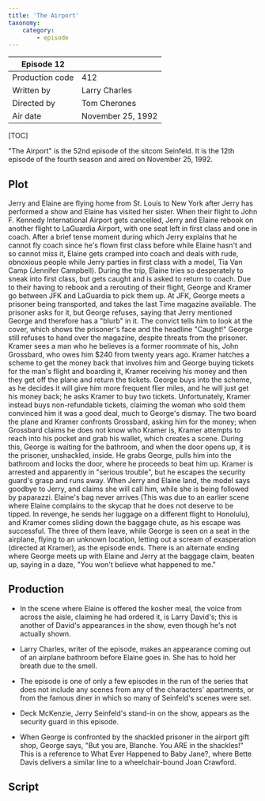 ```yaml
---
title: 'The Airport'
taxonomy:
    category:
        - episode
---
```


| Episode 12 | |
|-----------------|--------------------------------|
| Production code | 412                            |
| Written by      | Larry Charles |
| Directed by     | Tom Cherones                   |
| Air date        | November 25, 1992                   |

[TOC]

"The Airport" is the 52nd episode of the sitcom Seinfeld. It is the 12th episode of the fourth season and aired on November 25, 1992.

## Plot

Jerry and Elaine are flying home from St. Louis to New York after Jerry has performed a show and Elaine has visited her sister. When their flight to John F. Kennedy International Airport gets cancelled, Jerry and Elaine rebook on another flight to LaGuardia Airport, with one seat left in first class and one in coach. After a brief tense moment during which Jerry explains that he cannot fly coach since he's flown first class before while Elaine hasn't and so cannot miss it, Elaine gets cramped into coach and deals with rude, obnoxious people while Jerry parties in first class with a model, Tia Van Camp (Jennifer Campbell). During the trip, Elaine tries so desperately to sneak into first class, but gets caught and is asked to return to coach. Due to their having to rebook and a rerouting of their flight, George and Kramer go between JFK and LaGuardia to pick them up. At JFK, George meets a prisoner being transported, and takes the last Time magazine available. The prisoner asks for it, but George refuses, saying that Jerry mentioned George and therefore has a "blurb" in it. The convict tells him to look at the cover, which shows the prisoner's face and the headline "Caught!" George still refuses to hand over the magazine, despite threats from the prisoner. Kramer sees a man who he believes is a former roommate of his, John Grossbard, who owes him $240 from twenty years ago. Kramer hatches a scheme to get the money back that involves him and George buying tickets for the man's flight and boarding it, Kramer receiving his money and then they get off the plane and return the tickets. George buys into the scheme, as he decides it will give him more frequent flier miles, and he will just get his money back; he asks Kramer to buy two tickets. Unfortunately, Kramer instead buys non-refundable tickets, claiming the woman who sold them convinced him it was a good deal, much to George's dismay. The two board the plane and Kramer confronts Grossbard, asking him for the money; when Grossbard claims he does not know who Kramer is, Kramer attempts to reach into his pocket and grab his wallet, which creates a scene. During this, George is waiting for the bathroom, and when the door opens up, it is the prisoner, unshackled, inside. He grabs George, pulls him into the bathroom and locks the door, where he proceeds to beat him up. Kramer is arrested and apparently in "serious trouble", but he escapes the security guard's grasp and runs away. When Jerry and Elaine land, the model says goodbye to Jerry, and claims she will call him, while she is being followed by paparazzi. Elaine's bag never arrives (This was due to an earlier scene where Elaine complains to the skycap that he does not deserve to be tipped. In revenge, he sends her luggage on a different flight to Honolulu), and Kramer comes sliding down the baggage chute, as his escape was successful. The three of them leave, while George is seen on a seat in the airplane, flying to an unknown location, letting out a scream of exasperation (directed at Kramer), as the episode ends. There is an alternate ending where George meets up with Elaine and Jerry at the baggage claim, beaten up, saying in a daze, "You won't believe what happened to me."

## Production


*   In the scene where Elaine is offered the kosher meal, the voice from across the aisle, claiming he had ordered it, is Larry David's; this is another of David's appearances in the show, even though he's not actually shown.

*   Larry Charles, writer of the episode, makes an appearance coming out of an airplane bathroom before Elaine goes in. She has to hold her breath due to the smell.

*   The episode is one of only a few episodes in the run of the series that does not include any scenes from any of the characters' apartments, or from the famous diner in which so many of Seinfeld's scenes were set.

*   Deck McKenzie, Jerry Seinfeld's stand-in on the show, appears as the security guard in this episode.

*   When George is confronted by the shackled prisoner in the airport gift shop, George says, "But you are, Blanche. You ARE in the shackles!" This is a reference to What Ever Happened to Baby Jane?, where Bette Davis delivers a similar line to a wheelchair-bound Joan Crawford.

## Script
